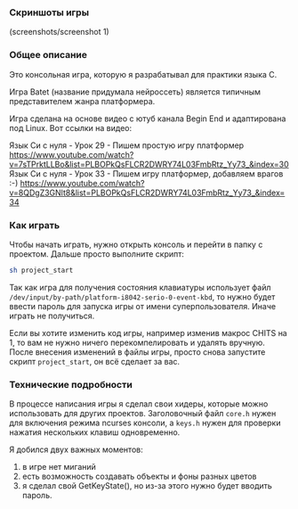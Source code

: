 ### Скриншоты игры
(screenshots/screenshot 1)

### Общее описание
Это консольная игра, которую я разрабатывал для практики языка C.

Игра Batet (название придумала нейроссеть) является типичным представителем жанра платформера.

Игра сделана на основе видео с ютуб канала Begin End и адаптирована под Linux.
Вот ссылки на видео:

Язык Си с нуля - Урок 29 - Пишем простую игру платформер https://www.youtube.com/watch?v=7sTPrktLLBo&list=PLBOPkQsFLCR2DWRY74L03FmbRtz_Yy73_&index=30
Язык Си с нуля - Урок 33 - Пишем игру платформер, добавляем врагов :-) https://www.youtube.com/watch?v=8QDgZ3GNlt8&list=PLBOPkQsFLCR2DWRY74L03FmbRtz_Yy73_&index=34

### Как играть
Чтобы начать играть, нужно открыть консоль и перейти в папку с проектом. Дальше просто выполните скрипт:
```sh
sh project_start
```
Так как игра для получения состояния клавиатуры использует файл `/dev/input/by-path/platform-i8042-serio-0-event-kbd`, то нужно будет ввести пароль для запуска игры от имени суперпользователя. Иначе играть не получиться.

Если вы хотите изменить код игры, например изменив макрос CHITS на 1, то вам не нужно ничего перекомпелировать и удалять вручную. После внесения изменений в файлы игры, просто снова запустите скрипт `project_start`, он всё сделает за вас.

### Технические подробности
В процессе написания игры я сделал свои хидеры, которые можно использовать для других проектов. Заголовочный файл `core.h` нужен для включения режима ncurses консоли, а `keys.h` нужен для проверки нажатия нескольких клавиш одновременно.

Я добился двух важных моментов:
1. в игре нет миганий
2. есть возможность создавать объекты и фоны разных цветов
3. я сделал свой GetKeyState(), но из-за этого нужно будет вводить пароль.
